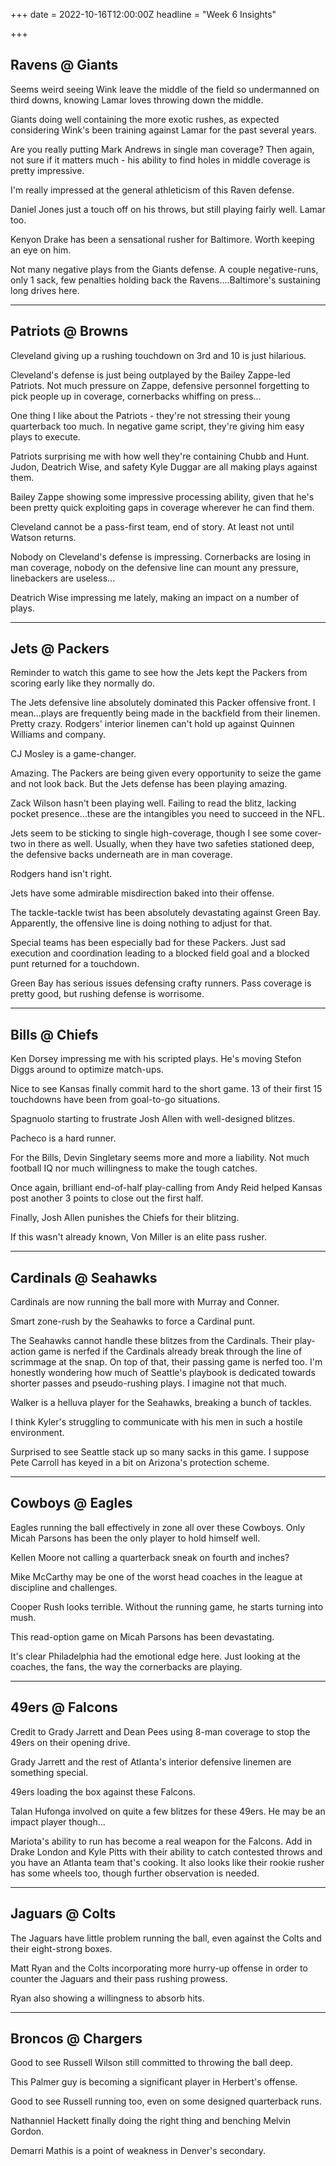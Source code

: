 +++
date = 2022-10-16T12:00:00Z
headline = "Week 6 Insights"

+++
## Ravens @ Giants

Seems weird seeing Wink leave the middle of the field so undermanned on third downs, knowing Lamar loves throwing down the middle.

Giants doing well containing the more exotic rushes, as expected considering Wink's been training against Lamar for the past several years.

Are you really putting Mark Andrews in single man coverage? Then again, not sure if it matters much - his ability to find holes in middle coverage is pretty impressive.

I'm really impressed at the general athleticism of this Raven defense.

Daniel Jones just a touch off on his throws, but still playing fairly well. Lamar too.

Kenyon Drake has been a sensational rusher for Baltimore. Worth keeping an eye on him.

Not many negative plays from the Giants defense. A couple negative-runs, only 1 sack, few penalties holding back the Ravens....Baltimore's sustaining long drives here.

***

## Patriots @ Browns

Cleveland giving up a rushing touchdown on 3rd and 10 is just hilarious.

Cleveland's defense is just being outplayed by the Bailey Zappe-led Patriots. Not much pressure on Zappe, defensive personnel forgetting to pick people up in coverage, cornerbacks whiffing on press...

One thing I like about the Patriots - they're not stressing their young quarterback too much. In negative game script, they're giving him easy plays to execute.

Patriots surprising me with how well they're containing Chubb and Hunt. Judon, Deatrich Wise, and safety Kyle Duggar are all making plays against them.

Bailey Zappe showing some impressive processing ability, given that he's been pretty quick exploiting gaps in coverage wherever he can find them.

Cleveland cannot be a pass-first team, end of story. At least not until Watson returns.

Nobody on Cleveland's defense is impressing. Cornerbacks are losing in man coverage, nobody on the defensive line can mount any pressure, linebackers are useless...

Deatrich Wise impressing me lately, making an impact on a number of plays.

***

## Jets @ Packers

Reminder to watch this game to see how the Jets kept the Packers from scoring early like they normally do.

The Jets defensive line absolutely dominated this Packer offensive front. I mean...plays are frequently being made in the backfield from their linemen. Pretty crazy. Rodgers' interior linemen can't hold up against Quinnen Williams and company.

CJ Mosley is a game-changer.

Amazing. The Packers are being given every opportunity to seize the game and not look back. But the Jets defense has been playing amazing.

Zack Wilson hasn't been playing well. Failing to read the blitz, lacking pocket presence...these are the intangibles you need to succeed in the NFL.

Jets seem to be sticking to single high-coverage, though I see some cover-two in there as well. Usually, when they have two safeties stationed deep, the defensive backs underneath are in man coverage.

Rodgers hand isn't right.

Jets have some admirable misdirection baked into their offense.

The tackle-tackle twist has been absolutely devastating against Green Bay. Apparently, the offensive line is doing nothing to adjust for that.

Special teams has been especially bad for these Packers. Just sad execution and coordination leading to a blocked field goal and a blocked punt returned for a touchdown.

Green Bay has serious issues defensing crafty runners. Pass coverage is pretty good, but rushing defense is worrisome.

***

## Bills @ Chiefs

Ken Dorsey impressing me with his scripted plays. He's moving Stefon Diggs around to optimize match-ups.

Nice to see Kansas finally commit hard to the short game. 13 of their first 15 touchdowns have been from goal-to-go situations.

Spagnuolo starting to frustrate Josh Allen with well-designed blitzes.

Pacheco is a hard runner.

For the Bills, Devin Singletary seems more and more a liability. Not much football IQ nor much willingness to make the tough catches.

Once again, brilliant end-of-half play-calling from Andy Reid helped Kansas post another 3 points to close out the first half.

Finally, Josh Allen punishes the Chiefs for their blitzing.

If this wasn't already known, Von Miller is an elite pass rusher.

***

## Cardinals @ Seahawks

Cardinals are now running the ball more with Murray and Conner.

Smart zone-rush by the Seahawks to force a Cardinal punt.

The Seahawks cannot handle these blitzes from the Cardinals. Their play-action game is nerfed if the Cardinals already break through the line of scrimmage at the snap. On top of that, their passing game is nerfed too. I'm honestly wondering how much of Seattle's playbook is dedicated towards shorter passes and pseudo-rushing plays. I imagine not that much.

Walker is a helluva player for the Seahawks, breaking a bunch of tackles.

I think Kyler's struggling to communicate with his men in such a hostile environment.

Surprised to see Seattle stack up so many sacks in this game. I suppose Pete Carroll has keyed in a bit on Arizona's protection scheme.

***

## Cowboys @ Eagles

Eagles running the ball effectively in zone all over these Cowboys. Only Micah Parsons has been the only player to hold himself well.

Kellen Moore not calling a quarterback sneak on fourth and inches?

Mike McCarthy may be one of the worst head coaches in the league at discipline and challenges.

Cooper Rush looks terrible. Without the running game, he starts turning into mush.

This read-option game on Micah Parsons has been devastating.

It's clear Philadelphia had the emotional edge here. Just looking at the coaches, the fans, the way the cornerbacks are playing.

***

## 49ers @ Falcons

Credit to Grady Jarrett and Dean Pees using 8-man coverage to stop the 49ers on their opening drive.

Grady Jarrett and the rest of Atlanta's interior defensive linemen are something special.

49ers loading the box against these Falcons.

Talan Hufonga involved on quite a few blitzes for these 49ers. He may be an impact player though...

Mariota's ability to run has become a real weapon for the Falcons. Add in Drake London and Kyle Pitts with their ability to catch contested throws and you have an Atlanta team that's cooking. It also looks like their rookie rusher has some wheels too, though further observation is needed.

***

## Jaguars @ Colts

The Jaguars have little problem running the ball, even against the Colts and their eight-strong boxes.

Matt Ryan and the Colts incorporating more hurry-up offense in order to counter the Jaguars and their pass rushing prowess.

Ryan also showing a willingness to absorb hits.

***

## Broncos @ Chargers

Good to see Russell Wilson still committed to throwing the ball deep.

This Palmer guy is becoming a significant player in Herbert's offense.

Good to see Russell running too, even on some designed quarterback runs.

Nathanniel Hackett finally doing the right thing and benching Melvin Gordon.

Demarri Mathis is a point of weakness in Denver's secondary.